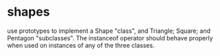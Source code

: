 # shapes
use prototypes to implement a Shape "class", and Triangle; Square; and Pentagon "subclasses". The instanceof operator should behave properly when used on instances of any of the three classes.
